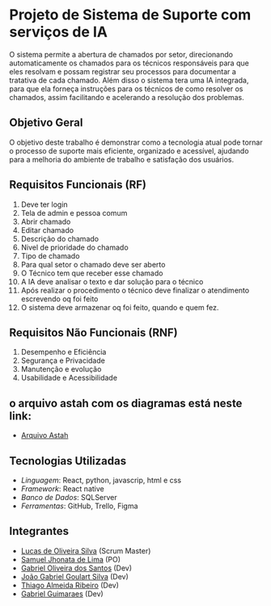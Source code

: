 # Projeto de Sistema de Suporte com serviços de IA

O sistema permite a abertura de chamados por setor, direcionando automaticamente os chamados para os técnicos responsáveis para que eles resolvam e possam registrar seu processos para documentar a tratativa de cada chamado. Além disso o sistema tera uma IA integrada, para que ela forneça instruções para os técnicos de como resolver os chamados, assim facilitando e acelerando a resolução dos problemas.

## Objetivo Geral

O objetivo deste trabalho é demonstrar como a tecnologia atual pode tornar o processo de suporte mais eficiente, organizado e acessível, ajudando para a melhoria do ambiente de trabalho e satisfação dos usuários.


## Requisitos Funcionais (RF)

1. Deve ter login
2. Tela de admin e pessoa comum
3. Abrir chamado
4. Editar chamado
5. Descrição do chamado
6. Nivel de prioridade do chamado
7. Tipo de chamado
8. Para qual setor o chamado deve ser aberto
9. O Técnico tem que receber esse chamado
10. A IA deve analisar o texto e dar solução para o técnico
11. Após realizar o procedimento o técnico deve finalizar o atendimento escrevendo oq foi feito
12. O sistema deve armazenar oq foi feito, quando e quem fez.

    
## Requisitos Não Funcionais (RNF)

1. Desempenho e Eficiência
2. Segurança e Privacidade
3. Manutenção e evolução
4. Usabilidade e Acessibilidade


## o arquivo astah com os diagramas está neste link:

- [Arquivo Astah](https://github.com/Kript0-Web/Atividade-Egydio/blob/main/Diagrama%20ASTAH/Diagramas%20ASTAH%20.asta)


## Tecnologias Utilizadas

- *Linguagem*: React, python, javascrip, html e css
- *Framework*: React native
- *Banco de Dados*: SQLServer
- *Ferramentas*: GitHub, Trello, Figma


## Integrantes

- [Lucas de Oliveira Silva](https://github.com/Kript0-Web) (Scrum Master)
- [Samuel Jhonata de Lima](https://github.com/SamuJL) (PO)
- [Gabriel Oliveira dos Santos](https://github.com/gabrielods14) (Dev)
- [João Gabriel Goulart Silva](https://github.com/Goulart06) (Dev)
- [Thiago Almeida Ribeiro](https://github.com/Thiagoalmeida74) (Dev)
- [Gabriel Guimaraes]() (Dev)
